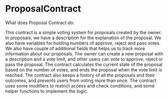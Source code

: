 # ProposalContract

What does Proposal Contract do:

This contract is a simple voting system for proposals created by the owner. 
In proposals, we have a description for the explanation of the proposal. We also have variables for holding numbers of approve, reject and pass votes. We also have couple of additional fields that helps us to track more information about our proposals.
The owner can create a new proposal with a description and a vote limit, and other users can vote to approve, reject or pass the proposal. 
The contract calculates the current state of the proposal based on the number of votes, and ends the proposal when the vote limit is reached. 
The contract also keeps a history of all the proposals and their outcomes, and prevents users from voting more than once.
The contract uses some modifiers to restrict access and check conditions, and some helper functions to implement the logic.
